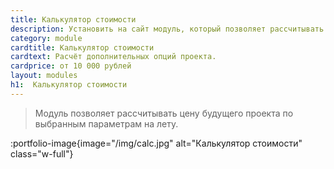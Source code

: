 ```yaml
---
title: Калькулятор стоимости
description: Установить на сайт модуль, который позволяет рассчитывать цену будущего проекта по выбранным параметрам на лету. 
category: module
cardtitle: Калькулятор стоимости
cardtext: Расчёт дополнительных опций проекта. 
cardprice: от 10 000 рублей
layout: modules 
h1:  Калькулятор стоимости
---
```


>Модуль позволяет рассчитывать цену будущего проекта по выбранным параметрам на лету. 

:portfolio-image{image="/img/calc.jpg" alt="Калькулятор стоимости" class="w-full"}
